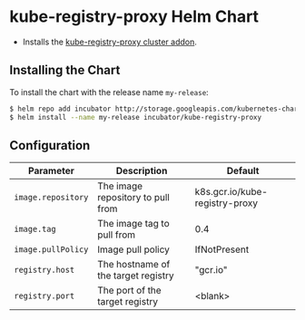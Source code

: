 # kube-registry-proxy Helm Chart

* Installs the [kube-registry-proxy cluster addon](https://github.com/kubernetes/kubernetes/tree/master/cluster/addons/registry).

## Installing the Chart

To install the chart with the release name `my-release`:

```bash
$ helm repo add incubator http://storage.googleapis.com/kubernetes-charts-incubator
$ helm install --name my-release incubator/kube-registry-proxy
```

## Configuration

| Parameter          | Description                         | Default                                      |
|--------------------|-------------------------------------|----------------------------------------------|
| `image.repository` | The image repository to pull from   | k8s.gcr.io/kube-registry-proxy               |
| `image.tag`        | The image tag to pull from          | 0.4                                          |
| `image.pullPolicy` | Image pull policy                   | IfNotPresent                                 |
| `registry.host`    | The hostname of the target registry | "gcr.io"                                     |
| `registry.port`    | The port of the target registry     | \<blank>                                     |
